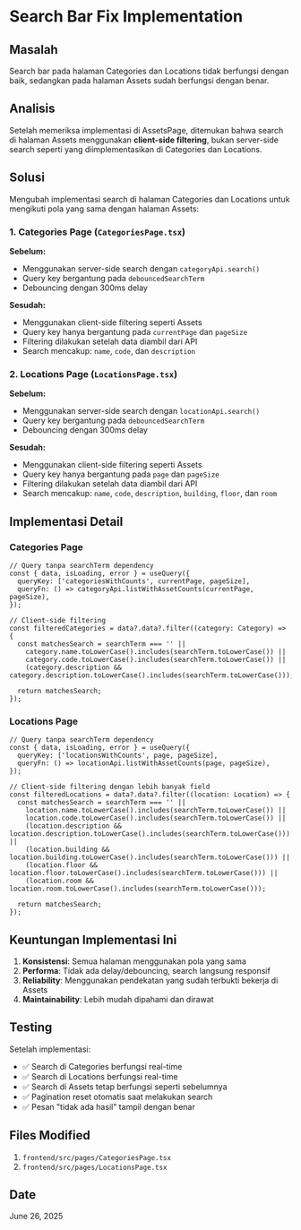 # Search Bar Fix Implementation

## Masalah
Search bar pada halaman Categories dan Locations tidak berfungsi dengan baik, sedangkan pada halaman Assets sudah berfungsi dengan benar.

## Analisis
Setelah memeriksa implementasi di AssetsPage, ditemukan bahwa search di halaman Assets menggunakan **client-side filtering**, bukan server-side search seperti yang diimplementasikan di Categories dan Locations.

## Solusi
Mengubah implementasi search di halaman Categories dan Locations untuk mengikuti pola yang sama dengan halaman Assets:

### 1. Categories Page (`CategoriesPage.tsx`)

**Sebelum:**
- Menggunakan server-side search dengan `categoryApi.search()`
- Query key bergantung pada `debouncedSearchTerm`
- Debouncing dengan 300ms delay

**Sesudah:**
- Menggunakan client-side filtering seperti Assets
- Query key hanya bergantung pada `currentPage` dan `pageSize`
- Filtering dilakukan setelah data diambil dari API
- Search mencakup: `name`, `code`, dan `description`

### 2. Locations Page (`LocationsPage.tsx`)

**Sebelum:**
- Menggunakan server-side search dengan `locationApi.search()`
- Query key bergantung pada `debouncedSearchTerm`
- Debouncing dengan 300ms delay

**Sesudah:**
- Menggunakan client-side filtering seperti Assets
- Query key hanya bergantung pada `page` dan `pageSize`
- Filtering dilakukan setelah data diambil dari API
- Search mencakup: `name`, `code`, `description`, `building`, `floor`, dan `room`

## Implementasi Detail

### Categories Page
```tsx
// Query tanpa searchTerm dependency
const { data, isLoading, error } = useQuery({
  queryKey: ['categoriesWithCounts', currentPage, pageSize],
  queryFn: () => categoryApi.listWithAssetCounts(currentPage, pageSize),
});

// Client-side filtering
const filteredCategories = data?.data?.filter((category: Category) => {
  const matchesSearch = searchTerm === '' || 
    category.name.toLowerCase().includes(searchTerm.toLowerCase()) || 
    category.code.toLowerCase().includes(searchTerm.toLowerCase()) ||
    (category.description && category.description.toLowerCase().includes(searchTerm.toLowerCase()));
    
  return matchesSearch;
});
```

### Locations Page
```tsx
// Query tanpa searchTerm dependency
const { data, isLoading, error } = useQuery({
  queryKey: ['locationsWithCounts', page, pageSize],
  queryFn: () => locationApi.listWithAssetCounts(page, pageSize),
});

// Client-side filtering dengan lebih banyak field
const filteredLocations = data?.data?.filter((location: Location) => {
  const matchesSearch = searchTerm === '' || 
    location.name.toLowerCase().includes(searchTerm.toLowerCase()) || 
    location.code.toLowerCase().includes(searchTerm.toLowerCase()) ||
    (location.description && location.description.toLowerCase().includes(searchTerm.toLowerCase())) ||
    (location.building && location.building.toLowerCase().includes(searchTerm.toLowerCase())) ||
    (location.floor && location.floor.toLowerCase().includes(searchTerm.toLowerCase())) ||
    (location.room && location.room.toLowerCase().includes(searchTerm.toLowerCase()));
    
  return matchesSearch;
});
```

## Keuntungan Implementasi Ini

1. **Konsistensi**: Semua halaman menggunakan pola yang sama
2. **Performa**: Tidak ada delay/debouncing, search langsung responsif
3. **Reliability**: Menggunakan pendekatan yang sudah terbukti bekerja di Assets
4. **Maintainability**: Lebih mudah dipahami dan dirawat

## Testing

Setelah implementasi:
- ✅ Search di Categories berfungsi real-time
- ✅ Search di Locations berfungsi real-time  
- ✅ Search di Assets tetap berfungsi seperti sebelumnya
- ✅ Pagination reset otomatis saat melakukan search
- ✅ Pesan "tidak ada hasil" tampil dengan benar

## Files Modified

1. `frontend/src/pages/CategoriesPage.tsx`
2. `frontend/src/pages/LocationsPage.tsx`

## Date
June 26, 2025
